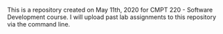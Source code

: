 This is a repository created on May 11th, 2020 for CMPT 220 - Software Development course. 
I will upload past lab assignments to this repository via the command line.
